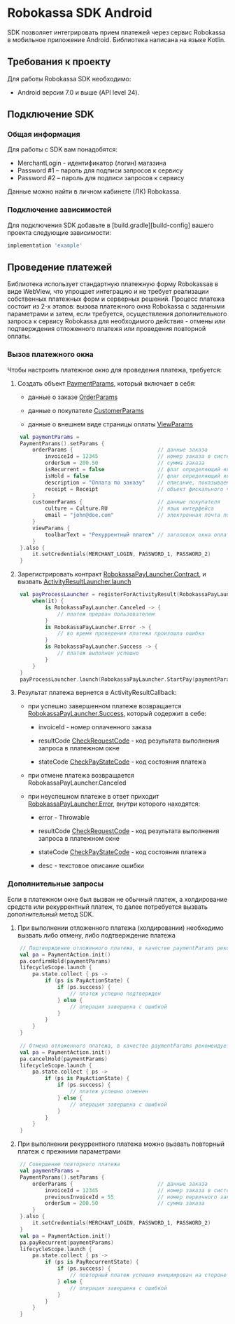 # Robokassa SDK Android
SDK позволяет интегрировать прием платежей через сервис Robokassa в мобильное приложение Android.
Библиотека написана на языке Kotlin.

## Требования к проекту
Для работы Robokassa SDK необходимо:
- Android версии 7.0 и выше (API level 24).

## Подключение SDK
### Общая информация
Для работы с SDK вам понадобятся:

- MerchantLogin - идентификатор (логин) магазина
- Password #1 – пароль для подписи запросов к сервису
- Password #2 – пароль для подписи запросов к сервису

Данные можно найти в личном кабинете (ЛК) Robokassa.

### Подключение зависимостей
Для подключения SDK добавьте в [build.gradle][build-config] вашего проекта следующие зависимости:
```groovy
implementation 'example'
```

## Проведение платежей
Библиотека использует стандартную платежную форму Robokassaв в виде WebView, что упрощает интеграцию и не требует реализации собственных платежных форм и серверных решений.
Процесс платежа состоит из 2-х этапов: вызова платежного окна Robokassa с заданными параметрами и затем, если требуется, осуществления дополнительного запроса к сервису Robokassa для необходимого действия - отмены или подтверждения отложенного платежя или проведения повторной оплаты.

### Вызов платежного окна
Чтобы настроить платежное окно для проведения платежа, требуется:

1. Создать объект [PaymentParams](https://bitbucket.org/ipol/rk-sdk-android/src/main/Robokassa_Library/src/main/java/com/robokassa/library/params/PaymentParams.kt), который включает в себя:

   - данные о заказе [OrderParams](https://bitbucket.org/ipol/rk-sdk-android/src/main/Robokassa_Library/src/main/java/com/robokassa/library/params/OrderParams.kt)
   
   - данные о покупателе [CustomerParams](https://bitbucket.org/ipol/rk-sdk-android/src/main/Robokassa_Library/src/main/java/com/robokassa/library/params/CustomerParams.kt)
   
   - данные о внешнем виде страницы оплаты [ViewParams](https://bitbucket.org/ipol/rk-sdk-android/src/main/Robokassa_Library/src/main/java/com/robokassa/library/params/ViewParams.kt)

```kotlin
    val paymentParams =
    PaymentParams().setParams {
        orderParams {                           // данные заказа
            invoiceId = 12345                   // номер заказа в системе продавца
            orderSum = 200.50			        // сумма заказа
            isRecurrent = false                 // флаг определяющий является ли платеж повторяющимся
            isHold = false                      // флаг определяющий является ли платеж отложенным
            description = "Оплата по заказу"    // описание, показываемое покупателю в платежном окне
            receipt = Receipt                   // объект фискального чека
        }
        customerParams {                        // данные покупателя
            culture = Culture.RU                // язык интерфейса
            email = "john@doe.com"              // электронная почта покупателя для отправки уведомлений об оплате
        }
        viewParams {
            toolbarText = "Рекуррентный платеж" // заголовок окна оплаты
        }
    }.also {
        it.setCredentials(MERCHANT_LOGIN, PASSWORD_1, PASSWORD_2)
    }
```

2. Зарегистрировать контракт [RobokassaPayLauncher.Contract](https://bitbucket.org/ipol/rk-sdk-android/src/main/Robokassa_Library/src/main/java/com/robokassa/library/pay/RobokassaPayLauncher.kt), и вызвать [ActivityResultLauncher.launch](https://developer.android.com/reference/androidx/activity/result/ActivityResultLauncher#launch(kotlin.Any))

```kotlin
    val payProcessLauncher = registerForActivityResult(RobokassaPayLauncher.Contract) {
        when(it) {
            is RobokassaPayLauncher.Canceled -> {
                // платеж прерван пользователем
            }
            is RobokassaPayLauncher.Error -> {
                // во время проведения платежа произошла ошибка
            }
            is RobokassaPayLauncher.Success -> {
                // платеж выполнен успешно
            }
        }
    }
    payProcessLauncher.launch(RobokassaPayLauncher.StartPay(paymentParams))
```

3. Результат платежа вернется в ActivityResultCallback:

   - при успешно завершенном платеже возвращается [RobokassaPayLauncher.Success](https://bitbucket.org/ipol/rk-sdk-android/src/main/Robokassa_Library/src/main/java/com/robokassa/library/pay/RobokassaPayLauncher.kt), который содержит в себе:
   
     - invoiceId - номер оплаченного заказа
     
     - resultCode [CheckRequestCode](https://bitbucket.org/ipol/rk-sdk-android/src/main/Robokassa_Library/src/main/java/com/robokassa/library/models/CheckPay.kt) - код результата выполнения запроса в платежном окне
     
     - stateCode [CheckPayStateCode](https://bitbucket.org/ipol/rk-sdk-android/src/main/Robokassa_Library/src/main/java/com/robokassa/library/models/CheckPay.kt) - код состояния платежа
     
   - при отмене платежа возвращается RobokassaPayLauncher.Canceled
   
   - при неуспешном платеже в ответ приходит [RobokassaPayLauncher.Error](https://bitbucket.org/ipol/rk-sdk-android/src/main/Robokassa_Library/src/main/java/com/robokassa/library/pay/RobokassaPayLauncher.kt), внутри которого находятся:
   
     - error - Throwable
     
     - resultCode [CheckRequestCode](https://bitbucket.org/ipol/rk-sdk-android/src/main/Robokassa_Library/src/main/java/com/robokassa/library/models/CheckPay.kt) - код результата выполнения запроса в платежном окне
     
     - stateCode [CheckPayStateCode](https://bitbucket.org/ipol/rk-sdk-android/src/main/Robokassa_Library/src/main/java/com/robokassa/library/models/CheckPay.kt) - код состояния платежа
     
     - desc - текстовое описание ошибки
     
### Дополнительные запросы
Если в платежном окне был вызван не обычный платеж, а холдирование средств или рекуррентный платеж, то далее потребуется вызвать дополнительный метод SDK.

1. При выполнении отложенного платежа (холдировании) необходимо вызвать либо отмену, либо подтверждение платежа
   
```kotlin
    // Подтверждение отложенного платежа, в качестве paymentParams рекомендуется использовать объект, созданный на этапе вызова платежного окна
    val pa = PaymentAction.init()
    pa.confirmHold(paymentParams)
    lifecycleScope.launch {
        pa.state.collect { ps ->
            if (ps is PayActionState) {
                if (ps.success) {
                    // платеж успешно подтвержден
                } else {
                    // операция завершена с ошибкой
                }
            }
        }
    }
    
    // Отмена отложенного платежа, в качестве paymentParams рекомендуется использовать объект, созданный на этапе вызова платежного окна
    val pa = PaymentAction.init()
    pa.cancelHold(paymentParams)
    lifecycleScope.launch {
        pa.state.collect { ps ->
            if (ps is PayActionState) {
                if (ps.success) {
                    // платеж успешно отменен
                } else {
                    // операция завершена с ошибкой
                }
            }
        }
    }
```
   
2. При выполнении рекуррентного платежа можно вызвать повторный платеж с прежними параметрами
   
```kotlin
    // Совершение повторного платежа
    val paymentParams =
    PaymentParams().setParams {
        orderParams {                           // данные заказа
            invoiceId = 12345                   // номер заказа в системе продавца
            previousInvoiceId = 55              // номер первичного заказа, созданного с флагом isRecurrent = true
            orderSum = 200.50			        // сумма заказа
        }
    }.also {
        it.setCredentials(MERCHANT_LOGIN, PASSWORD_1, PASSWORD_2)
    }
    val pa = PaymentAction.init()
    pa.payRecurrent(paymentParams)
    lifecycleScope.launch {
        pa.state.collect { ps ->
            if (ps is PayRecurrentState) {
                if (ps.success) {
                    // повторный платеж успешно инициирован на стороне Robokassa
                } else {
                    // операция завершена с ошибкой
                }
            }
        }
    }
```
